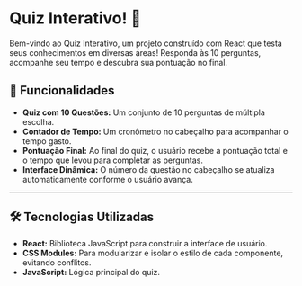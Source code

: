 # Quiz Interativo! 🧠

Bem-vindo ao Quiz Interativo, um projeto construído com React que testa seus conhecimentos em diversas áreas! Responda às 10 perguntas, acompanhe seu tempo e descubra sua pontuação no final.

## 🚀 Funcionalidades

* **Quiz com 10 Questões:** Um conjunto de 10 perguntas de múltipla escolha.
* **Contador de Tempo:** Um cronômetro no cabeçalho para acompanhar o tempo gasto.
* **Pontuação Final:** Ao final do quiz, o usuário recebe a pontuação total e o tempo que levou para completar as perguntas.
* **Interface Dinâmica:** O número da questão no cabeçalho se atualiza automaticamente conforme o usuário avança.

---

## 🛠️ Tecnologias Utilizadas

* **React:** Biblioteca JavaScript para construir a interface de usuário.
* **CSS Modules:** Para modularizar e isolar o estilo de cada componente, evitando conflitos.
* **JavaScript:** Lógica principal do quiz.

